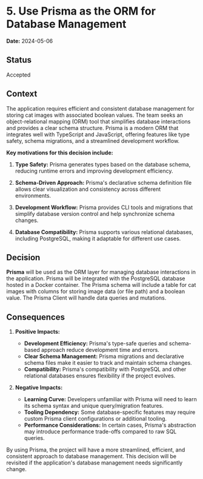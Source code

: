 # 5. Use Prisma as the ORM for Database Management

**Date:** 2024-05-06

## Status

Accepted

## Context

The application requires efficient and consistent database management for storing cat images with associated boolean values. The team seeks an object-relational mapping (ORM) tool that simplifies database interactions and provides a clear schema structure. Prisma is a modern ORM that integrates well with TypeScript and JavaScript, offering features like type safety, schema migrations, and a streamlined development workflow.

**Key motivations for this decision include:**

1. **Type Safety:** Prisma generates types based on the database schema, reducing runtime errors and improving development efficiency.

2. **Schema-Driven Approach:** Prisma's declarative schema definition file allows clear visualization and consistency across different environments.

3. **Development Workflow:** Prisma provides CLI tools and migrations that simplify database version control and help synchronize schema changes.

4. **Database Compatibility:** Prisma supports various relational databases, including PostgreSQL, making it adaptable for different use cases.

## Decision

**Prisma** will be used as the ORM layer for managing database interactions in the application. Prisma will be integrated with the PostgreSQL database hosted in a Docker container. The Prisma schema will include a table for cat images with columns for storing image data (or file path) and a boolean value. The Prisma Client will handle data queries and mutations.

## Consequences

1. **Positive Impacts:**

   - **Development Efficiency:** Prisma's type-safe queries and schema-based approach reduce development time and errors.
   - **Clear Schema Management:** Prisma migrations and declarative schema files make it easier to track and maintain schema changes.
   - **Compatibility:** Prisma's compatibility with PostgreSQL and other relational databases ensures flexibility if the project evolves.

2. **Negative Impacts:**
   - **Learning Curve:** Developers unfamiliar with Prisma will need to learn its schema syntax and unique query/migration features.
   - **Tooling Dependency:** Some database-specific features may require custom Prisma client configurations or additional tooling.
   - **Performance Considerations:** In certain cases, Prisma's abstraction may introduce performance trade-offs compared to raw SQL queries.

By using Prisma, the project will have a more streamlined, efficient, and consistent approach to database management. This decision will be revisited if the application's database management needs significantly change.

